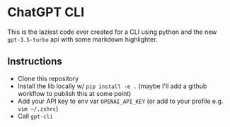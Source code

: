 # ChatGPT CLI

This is the laziest code ever created for a CLI using python and the new `gpt-3.5-turbo` api with some markdown highlighter.

## Instructions

- Clone this repository
- Install the lib locally w/ `pip install -e .` (maybe I'll add a github workflow to publish this at some point)
- Add your API key to env var `OPENAI_API_KEY` (or add to your profile e.g. `vim ~/.zshrc`)
- Call `gpt-cli`

